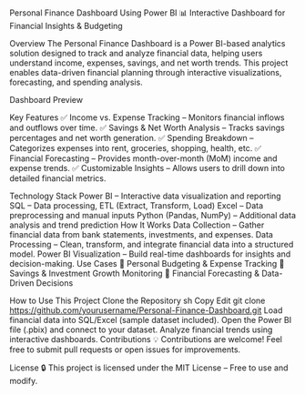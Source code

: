 Personal Finance Dashboard Using Power BI
📊 Interactive Dashboard for Financial Insights & Budgeting

Overview
The Personal Finance Dashboard is a Power BI-based analytics solution designed to track and analyze financial data, helping users understand income, expenses, savings, and net worth trends. This project enables data-driven financial planning through interactive visualizations, forecasting, and spending analysis.

Dashboard Preview

Key Features
✅ Income vs. Expense Tracking – Monitors financial inflows and outflows over time.
✅ Savings & Net Worth Analysis – Tracks savings percentages and net worth generation.
✅ Spending Breakdown – Categorizes expenses into rent, groceries, shopping, health, etc.
✅ Financial Forecasting – Provides month-over-month (MoM) income and expense trends.
✅ Customizable Insights – Allows users to drill down into detailed financial metrics.

Technology Stack
Power BI – Interactive data visualization and reporting
SQL – Data processing, ETL (Extract, Transform, Load)
Excel – Data preprocessing and manual inputs
Python (Pandas, NumPy) – Additional data analysis and trend prediction
How It Works
Data Collection – Gather financial data from bank statements, investments, and expenses.
Data Processing – Clean, transform, and integrate financial data into a structured model.
Power BI Visualization – Build real-time dashboards for insights and decision-making.
Use Cases
🔹 Personal Budgeting & Expense Tracking
🔹 Savings & Investment Growth Monitoring
🔹 Financial Forecasting & Data-Driven Decisions

How to Use This Project
Clone the Repository
sh
Copy
Edit
git clone https://github.com/yourusername/Personal-Finance-Dashboard.git
Load financial data into SQL/Excel (sample dataset included).
Open the Power BI file (.pbix) and connect to your dataset.
Analyze financial trends using interactive dashboards.
Contributions
💡 Contributions are welcome! Feel free to submit pull requests or open issues for improvements.

License
🔒 This project is licensed under the MIT License – Free to use and modify.
